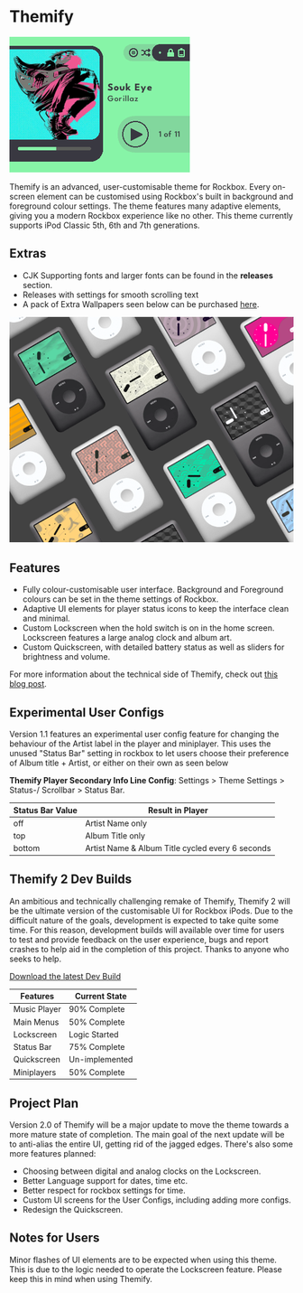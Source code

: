 # Themify

![Themify examples](Images/themify.gif)

Themify is an advanced, user-customisable theme for Rockbox. Every on-screen element can be customised using Rockbox's built in background and foreground colour settings. The theme features many adaptive elements, giving you a modern Rockbox experience like no other. This theme currently supports iPod Classic 5th, 6th and 7th generations.

## Extras

 - CJK Supporting fonts and larger fonts can be found in the **releases** section.  
 - Releases with settings for smooth scrolling text 
 - A pack of Extra Wallpapers seen below can be purchased [here](https://d00k.itch.io/themifywallpaperpack).

![Image of Lockscreen options](Images/Hi-Res/WallpapersStyles.png)

## Features

- Fully colour-customisable user interface. Background and Foreground colours can be set in the theme settings of Rockbox.
- Adaptive UI elements for player status icons to keep the interface clean and minimal. 
- Custom Lockscreen when the hold switch is on in the home screen. Lockscreen features a large analog clock and album art.
- Custom Quickscreen, with detailed battery status as well as sliders for brightness and volume.

For more information about the technical side of Themify, check out [this blog post](https://d00k.net/journal/inside_themify/).

## Experimental User Configs

Version 1.1 features an experimental user config feature for changing the behaviour of the Artist label in the player and miniplayer. This uses the unused "Status Bar" setting in rockbox to let users choose their preference of Album title + Artist, or either on their own as seen below

**Themify Player Secondary Info Line Config**: Settings > Theme Settings > Status-/ Scrollbar > Status Bar.

| Status Bar Value | Result in Player |
| ----------- | -----------|
| off | Artist Name only |
| top | Album Title only |
| bottom | Artist Name & Album Title cycled every 6 seconds |

## Themify 2 Dev Builds

An ambitious and technically challenging remake of Themify, Themify 2 will be the ultimate version of the customisable UI for Rockbox iPods. Due to the difficult nature of the goals, development is expected to take quite some time. For this reason, development builds will available over time for users to test and provide feedback on the user experience, bugs and report crashes to help aid in the completion of this project. Thanks to anyone who seeks to help.

[Download the latest Dev Build](https://github.com/D0-0K/themify/releases/download/development/Themify_2_dev_build_2.zip)

| Features | Current State |
| ----------- | -----------|
| Music Player | 90% Complete |
| Main Menus | 50% Complete |
| Lockscreen | Logic Started |
| Status Bar | 75% Complete |
| Quickscreen | Un-implemented |
| Miniplayers | 50% Complete |

## Project Plan

Version 2.0 of Themify will be a major update to move the theme towards a more mature state of completion. The main goal of the next update will be to anti-alias the entire UI, getting rid of the jagged edges. There's also some more features planned:

- Choosing between digital and analog clocks on the Lockscreen.
- Better Language support for dates, time etc.
- Better respect for rockbox settings for time.
- Custom UI screens for the User Configs, including adding more configs.
- Redesign the Quickscreen.

## Notes for Users

Minor flashes of UI elements are to be expected when using this theme. This is due to the logic needed to operate the Lockscreen feature. Please keep this in mind when using Themify.
